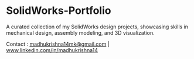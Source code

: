 # SolidWorks-Portfolio
A curated collection of my SolidWorks design projects, showcasing skills in mechanical design, assembly modeling, and 3D visualization.


Contact : madhukrishna14mk@gmail.com | www.linkedin.com/in/madhukrishna14
